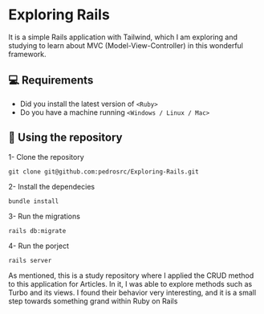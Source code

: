 # Exploring Rails

It is a simple Rails application with Tailwind, which I am exploring and studying to learn about MVC (Model-View-Controller) in this wonderful framework.

## 💻 Requirements

- Did you install the latest version of `<Ruby>` 
- Do you have a machine running `<Windows / Linux / Mac>`

## 🚀 Using the repository
1- Clone the repository
```
git clone git@github.com:pedrosrc/Exploring-Rails.git
```

2- Install the dependecies

```
bundle install
```
3- Run the migrations
```
rails db:migrate
```

4- Run the porject

```
rails server
```


As mentioned, this is a study repository where I applied the CRUD method to this application for Articles. In it, I was able to explore methods such as Turbo and its views. I found their behavior very interesting, and it is a small step towards something grand within Ruby on Rails
